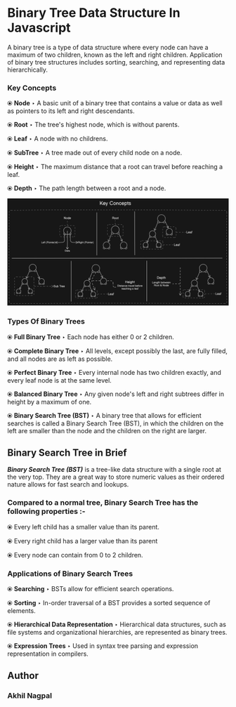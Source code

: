 # Binary Tree Data Structure In Javascript

A binary tree is a type of data structure where every node can have a maximum of two children, known as the left and right children. Application of binary tree structures includes sorting, searching, and representing data hierarchically.

### Key Concepts

&#10687; **Node** &#8227; A basic unit of a binary tree that contains a value or data as well as pointers to its left and right descendants.

&#10687; **Root** &#8227; The tree's highest node, which is without parents.

&#10687; **Leaf** &#8227; A node with no childrens.

&#10687; **SubTree** &#8227; A tree made out of every child node on a node.

&#10687; **Height** &#8227; The maximum distance that a root can travel before reaching a leaf.

&#10687; **Depth** &#8227; The path length between a root and a node.

![Screenshot Binary Tree Key Concepts](../assets/Key%20Concepts.png)

### Types Of Binary Trees

&#10687; **Full Binary Tree** &#8227; Each node has either 0 or 2 children.

&#10687; **Complete Binary Tree** &#8227; All levels, except possibly the last, are fully filled, and all nodes are as left as possible.

&#10687; **Perfect Binary Tree** &#8227; Every internal node has two children exactly, and every leaf node is at the same level.

&#10687; **Balanced Binary Tree** &#8227; Any given node's left and right subtrees differ in height by a maximum of one.

&#10687; **Binary Search Tree (BST)** &#8227; A binary tree that allows for efficient searches is called a Binary Search Tree (BST), in which the children on the left are smaller than the node and the children on the right are larger.

## Binary Search Tree in Brief

**_Binary Search Tree (BST)_** is a tree-like data structure with a single root at the very top. They are a great way to store numeric values as their ordered nature allows for fast search and lookups.

### Compared to a normal tree, Binary Search Tree has the following properties :-

&#10687; Every left child has a smaller value than its parent.

&#10687; Every right child has a larger value than its parent

&#10687; Every node can contain from 0 to 2 children.

### Applications of Binary Search Trees

&#10687; **Searching** &#8227; BSTs allow for efficient search operations.

&#10687; **Sorting** &#8227; In-order traversal of a BST provides a sorted sequence of elements.

&#10687; **Hierarchical Data Representation** &#8227; Hierarchical data structures, such as file systems and organizational hierarchies, are represented as binary trees.

&#10687; **Expression Trees** &#8227; Used in syntax tree parsing and expression representation in compilers.

## Author

### Akhil Nagpal
